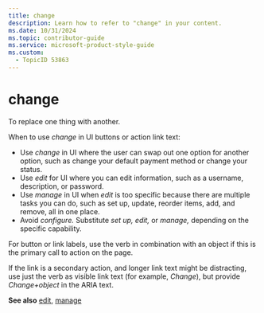 ```yaml
---
title: change
description: Learn how to refer to "change" in your content.
ms.date: 10/31/2024
ms.topic: contributor-guide
ms.service: microsoft-product-style-guide
ms.custom:
  - TopicID 53863
---
```



# change

To replace one thing with another.

When to use *change* in UI buttons or action link text:

- Use *change* in UI where the user can swap out one option for another option, such as change your default payment method or change your status.
- Use *edit* for UI where you can edit information, such as a username, description, or password.
- Use *manage* in UI when *edit* is too specific because there are multiple tasks you can do, such as set up, update, reorder items, add, and remove, all in one place.
- Avoid *configure.* Substitute *set up, edit,* or *manage,* depending on the specific capability.

For button or link labels, use the verb in combination with an object if this is the primary call to action on the page.

If the link is a secondary action, and longer link text might be distracting, use just the verb as visible link text (for example, *Change*), but provide *Change+object* in the ARIA text.

**See also** [edit](~\a_z_names_terms\e\edit.md), [manage](~\a_z_names_terms\m\manage.md)